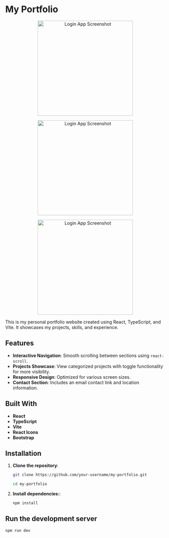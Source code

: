 # My Portfolio

<p align="center">
  <img src="login-ui/src/assets/git/1.png" alt="Login App Screenshot" width="300">
</p>
<p align="center">
  <img src="login-ui/src/assets/git/2.png" alt="Login App Screenshot" width="300">
</p>
<p align="center">
  <img src="login-ui/src/assets/git/3.png" alt="Login App Screenshot" width="300">
</p>

This is my personal portfolio website created using React, TypeScript, and Vite. It showcases my projects, skills, and experience.

## Features

- **Interactive Navigation**: Smooth scrolling between sections using `react-scroll`.
- **Projects Showcase**: View categorized projects with toggle functionality for more visibility.
- **Responsive Design**: Optimized for various screen sizes.
- **Contact Section**: Includes an email contact link and location information.

## Built With

- **React**
- **TypeScript**
- **Vite**
- **React Icons**
- **Bootstrap**

## Installation

1. **Clone the repository**:
   ```bash
   git clone https://github.com/your-username/my-portfolio.git
   
   cd my-portfolio

2. **Install dependencies:**:
   ```bash
   npm install

## Run the development server
   ```bash
   npm run dev
